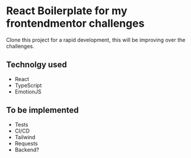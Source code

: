 # React Boilerplate for my frontendmentor challenges

Clone this project for a rapid development, this will be improving over the challenges.

## Technolgy used

- React
- TypeScript
- EmotionJS

## To be implemented

- Tests
- CI/CD
- Tailwind
- Requests
- Backend?
